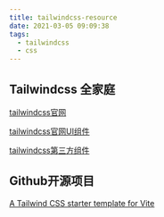 ```yaml
---
title: tailwindcss-resource
date: 2021-03-05 09:09:38
tags:
  - tailwindcss
  - css
---
```


## Tailwindcss 全家庭

[tailwindcss官网](https://tailwindcss.com/)

[tailwindcss官网UI组件](https://tailwindui.com/components)

[tailwindcss第三方组件](https://web2tailwind.com/component/introduction)

## Github开源项目

[A Tailwind CSS starter template for Vite](https://github.com/posva/vite-tailwind-starter)
